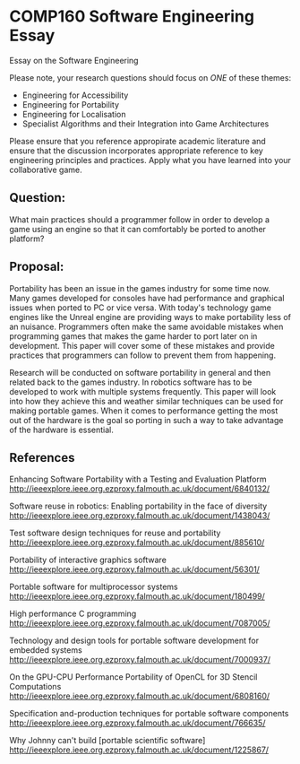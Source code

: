 # COMP160 Software Engineering Essay
Essay on the Software Engineering

Please note, your research questions should focus on *ONE* of these themes:

* Engineering for Accessibility
* Engineering for Portability
* Engineering for Localisation
* Specialist Algorithms and their Integration into Game Architectures

Please ensure that you reference appropirate academic literature and ensure that the discussion incorporates appropriate reference to key engineering principles and practices. Apply what you have learned into your collaborative game.

## Question: 

What main practices should a programmer follow in order to develop a game using an engine so that it can comfortably be ported to another platform?

## Proposal:

Portability has been an issue in the games industry for some time now. Many games developed for consoles have had performance and graphical issues when ported to PC or vice versa. With today's technology game engines like the Unreal engine are providing ways to make portability less of an nuisance. Programmers often make the same avoidable mistakes when programming games that makes the game harder to port later on in development. This paper will cover some of these mistakes and provide practices that programmers can follow to prevent them from happening.

Research will be conducted on software portability in general and then related back to the games industry. In robotics software has to be developed to work with multiple systems frequently. This paper will look into how they achieve this and weather similar techniques can be used for making portable games. When it comes to performance getting the most out of the hardware is the goal so porting in such a way to take advantage of the hardware is essential.

## References

Enhancing Software Portability with a Testing and Evaluation Platform
http://ieeexplore.ieee.org.ezproxy.falmouth.ac.uk/document/6840132/

Software reuse in robotics: Enabling portability in the face of diversity
http://ieeexplore.ieee.org.ezproxy.falmouth.ac.uk/document/1438043/

Test software design techniques for reuse and portability
http://ieeexplore.ieee.org.ezproxy.falmouth.ac.uk/document/885610/

Portability of interactive graphics software
http://ieeexplore.ieee.org.ezproxy.falmouth.ac.uk/document/56301/

Portable software for multiprocessor systems
http://ieeexplore.ieee.org.ezproxy.falmouth.ac.uk/document/180499/

High performance C programming
http://ieeexplore.ieee.org.ezproxy.falmouth.ac.uk/document/7087005/

Technology and design tools for portable software development for embedded systems
http://ieeexplore.ieee.org.ezproxy.falmouth.ac.uk/document/7000937/

On the GPU-CPU Performance Portability of OpenCL for 3D Stencil Computations
http://ieeexplore.ieee.org.ezproxy.falmouth.ac.uk/document/6808160/

Specification and-production techniques for portable software components
http://ieeexplore.ieee.org.ezproxy.falmouth.ac.uk/document/766635/

Why Johnny can't build [portable scientific software]
http://ieeexplore.ieee.org.ezproxy.falmouth.ac.uk/document/1225867/
